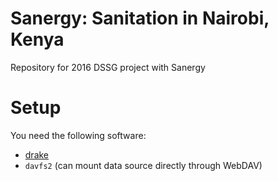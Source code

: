 # Sanergy: Sanitation in Nairobi, Kenya
Repository for 2016 DSSG project with Sanergy

# Setup
You need the following software:
* [drake](https://github.com/Factual/drake) 
* `davfs2` (can mount data source directly through WebDAV)

